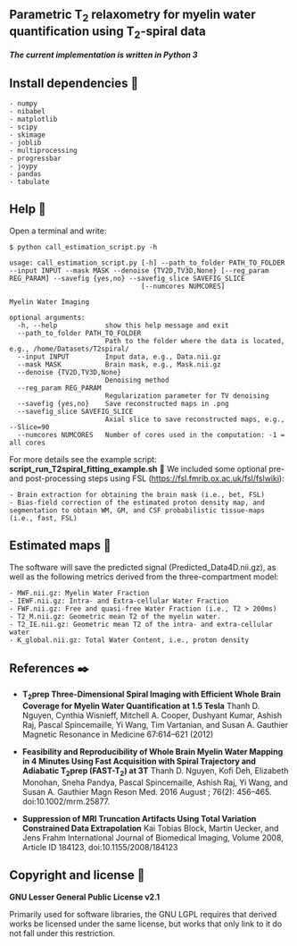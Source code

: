 ## Parametric T<sub>2</sub> relaxometry for myelin water quantification using T<sub>2</sub>-spiral data

***The current implementation is written in Python 3***

## Install dependencies 🔧
```
- numpy
- nibabel
- matplotlib
- scipy
- skimage
- joblib
- multiprocessing
- progressbar
- joypy
- pandas
- tabulate
```

## Help 📖

Open a terminal and write:

```
$ python call_estimation_script.py -h

usage: call_estimation_script.py [-h] --path_to_folder PATH_TO_FOLDER --input INPUT --mask MASK --denoise {TV2D,TV3D,None} [--reg_param REG_PARAM] --savefig {yes,no} --savefig_slice SAVEFIG_SLICE
                                 [--numcores NUMCORES]

Myelin Water Imaging

optional arguments:
  -h, --help            show this help message and exit
  --path_to_folder PATH_TO_FOLDER
                        Path to the folder where the data is located, e.g., /home/Datasets/T2spiral/
  --input INPUT         Input data, e.g., Data.nii.gz
  --mask MASK           Brain mask, e.g., Mask.nii.gz
  --denoise {TV2D,TV3D,None}
                        Denoising method
  --reg_param REG_PARAM
                        Regularization parameter for TV denoising
  --savefig {yes,no}    Save reconstructed maps in .png
  --savefig_slice SAVEFIG_SLICE
                        Axial slice to save reconstructed maps, e.g., --Slice=90
  --numcores NUMCORES   Number of cores used in the computation: -1 = all cores

```

For more details see the example script: **script_run_T2spiral_fitting_example.sh** 🎁
We included some optional pre- and post-processing steps using FSL (https://fsl.fmrib.ox.ac.uk/fsl/fslwiki):

```
- Brain extraction for obtaining the brain mask (i.e., bet, FSL)
- Bias-field correction of the estimated proton density map, and segmentation to obtain WM, GM, and CSF probabilistic tissue-maps (i.e., fast, FSL)
```

## Estimated maps 🚀

The software will save the predicted signal (Predicted_Data4D.nii.gz), as well as the following metrics derived from the three-compartment model:

```
- MWF.nii.gz: Myelin Water Fraction
- IEWF.nii.gz: Intra- and Extra-cellular Water Fraction
- FWF.nii.gz: Free and quasi-free Water Fraction (i.e., T2 > 200ms) 
- T2_M.nii.gz: Geometric mean T2 of the myelin water.
- T2_IE.nii.gz: Geometric mean T2 of the intra- and extra-cellular water
- K_global.nii.gz: Total Water Content, i.e., proton density
```

## References ✒️
- **T<sub>2</sub>prep Three-Dimensional Spiral Imaging with Efficient Whole Brain Coverage for Myelin Water Quantification at 1.5 Tesla**
Thanh D. Nguyen, Cynthia Wisnieff, Mitchell A. Cooper, Dushyant Kumar, Ashish Raj, Pascal Spincemaille, Yi Wang, Tim Vartanian, and Susan A. Gauthier
Magnetic Resonance in Medicine 67:614–621 (2012)

- **Feasibility and Reproducibility of Whole Brain Myelin Water Mapping in 4 Minutes Using Fast Acquisition with Spiral Trajectory and Adiabatic T<sub>2</sub>prep (FAST-T<sub>2</sub>) at 3T**
Thanh D. Nguyen, Kofi Deh, Elizabeth Monohan, Sneha Pandya, Pascal Spincemaille, Ashish Raj, Yi Wang, and Susan A. Gauthier
Magn Reson Med. 2016 August ; 76(2): 456–465. doi:10.1002/mrm.25877.

- **Suppression of MRI Truncation Artifacts Using Total Variation Constrained Data Extrapolation**
Kai Tobias Block, Martin Uecker, and Jens Frahm
International Journal of Biomedical Imaging, Volume 2008, Article ID 184123, doi:10.1155/2008/184123

## Copyright and license 📄

**GNU Lesser General Public License v2.1**

Primarily used for software libraries, the GNU LGPL requires that derived works be licensed under the same license, but works that only link to it do not fall under this restriction.
